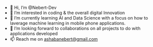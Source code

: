 - 👋 Hi, I’m @Nebert-Dev
- 👀 I’m interested in coding & the overall digital Innovation 
- 🌱 I’m currently learning AI and Data Science with a focus on how to laverage machine learning in mobile phone applications.
- 💞️ I’m looking forward to collaborations on all projects to do with applications developed 
- 📫 Reach me on ashabanebert@gmail.com

<!---
Nebert-Dev/Nebert-Dev is a ✨ special ✨ repository because its `README.md` (this file) appears on your GitHub profile.
You can click the Preview link to take a look at your changes.
--->
